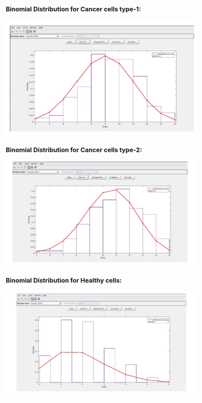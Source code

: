 ### Binomial Distribution for Cancer cells type-1:

![](https://github.com/28Ritu/Apoptotic-Cell-Death/blob/master/Screenshot%20from%202018-05-05%2001:25:59.png)

### Binomial Distribution for Cancer cells type-2:

![](https://github.com/28Ritu/Apoptotic-Cell-Death/blob/master/Screenshot%20from%202018-05-05%2001:26:03.png)

### Binomial Distribution for Healthy cells:

![](https://github.com/28Ritu/Apoptotic-Cell-Death/blob/master/Screenshot%20from%202018-05-05%2001:26:07.png)
